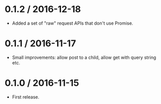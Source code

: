 
0.1.2 / 2016-12-18
==================

  * Added a set of "raw" request APIs that don't use Promise.

0.1.1 / 2016-11-17
==================

  * Small improvements: allow post to a child, allow get with query string etc.

0.1.0 / 2016-11-15
==================

* First release.

